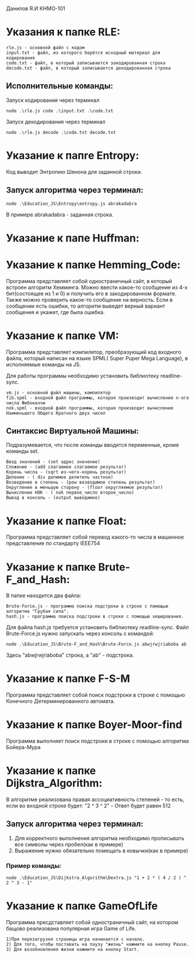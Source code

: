Данилов Я.И КНМО-101
# Указания к папке RLE:
```
rle.js - основной файл с кодом
input.txt - файл, из которого берётся исходный материал для кодирования
code.txt - файл, в который записывается закодированная строка
decode.txt - файл, в который записывается декодированная строка
```
## Исполнительные команды:
Запуск кодирования через терминал
```
node .\rle.js code .\input.txt .\code.txt 
```
Запуск декодирования через терминал
```
node .\rle.js decode .\code.txt decode.txt
```
# Указание к папrе Entropy:
Код выводит Энтропию Шенона для заданной строки.
## Запуск алгоритма через терминал:
```
node .\Education_JS\Entropy\entropy.js abrakadabra
```
В примере abrakadabra - заданная строка.
# Указание к папе Huffman:

# Указание к папке Hemming_Code:
Программа представляет собой одностраничный сайт, в который встроен алгоритм Хемминга. Можно ввести какое-то сообщение из 4-х бит(состоящее из 1 и 0) и получить его в закодированном формате.
Также можно проверить какое-то сообщение на верность. Если в сообщении есть ошибки, то алгоритм выведет верный вариант сообщения и укажет, где была ошибка.

# Указание к папке VM:
Программа представляет компилятор, преобразующий код входного файла, который написан на языке SPML( Super Puper Mega Language), в исполняемые команды на JS.

Для работы программы необходимо установить библиотеку readline-sync.
```
vm.js - основной файл машины, компилятор
fib.spml - входной файл программы, которая производит вычисление n-ого числа Фибоначчи
nok.spml - входной файл программы, которая производит вычисление Наименьшего Общего Кратного двух чисел
```
## Синтаксис Виртуальной Машины:
Подразумевается, что после команды вводятся переменные, кроме команды set.
```
Ввод значений - (set адрес значение)
Сложение - (add слагаемое слагаемое результат)
Корень числа - (sqrt из-чего-корень результат)
Деление - ( div делимое делитель частное)
Возведение в степень - (pow возводимое степень результат)
Округление в меньшую сторону - (floor округляемое результат)
Вычисление НОК - ( nok первое_число второе_число)
Вывод в консоль - (output выводимое)
```
# Указание к папке Float:
Программа представляет собой перевод какого-то числа в машинное представление по стандарту IEEE754
# Указание к папке Brute-F_and_Hash:
В папке находится два файла:
```
Brute-Force.js - программа поиска подстроки в строке с помощью алгоритма "Грубая сила".
hash.js - программа поиска подстроки в строке с помощью хеширования.
```
Для файла hash.js требуется установить библиотеку readline-sync.
Файл Brute-Force.js нужно запускать через консоль с командой:
```
node .\Education_JS\Brute-F_and_Hash\Brute-Force.js abwjrwjriaboba ab
```
Здесь "abwjrwjriaboba" строка, а "ab" - подстрока.

# Указание к папке F-S-M
Программа представляет собой поиск подстроки в строке с помощью Конечного Детерминированного автомата.
# Указание к папке Boyer-Moor-find
Программа выполняет поиск подстроки в строке с помощью алгоритма Бойера-Мура
# Указание к папке Dijkstra_Algorithm:
В алгоритме реализована правая ассоциативность степеней - то есть, если во входной строке будет: "2 ^ 3 ^ 2" - Ответ будет равен 512
## Запуск алгоритма через терминал:
1. Для корректного выполнения алгоритма необходимо прописывать все символы через пробел(как в примере)
2. Выражение нужно обязательно помещать в ковычки(как в примере)
### Пример команды:
```
node .\Education_JS\Dijkstra_Algorithm\Dextra.js "1 + 2 * ( 4 / 2 ) ^ 2 ^ 3 - 1"
```
# Указание к папке GameOfLife
Программа пресдставляет собой одностраничный сайт, на котором бащово реализована популярная игра Game of Life.
```
1)При перезагрузке страницы игра начинается с начала.
2) Для того, чтобы поставить на паузу "жизнь" нажмите на кнопку Pause.
3) Для возобновления жизни нажмите на кнопку Start.
```
